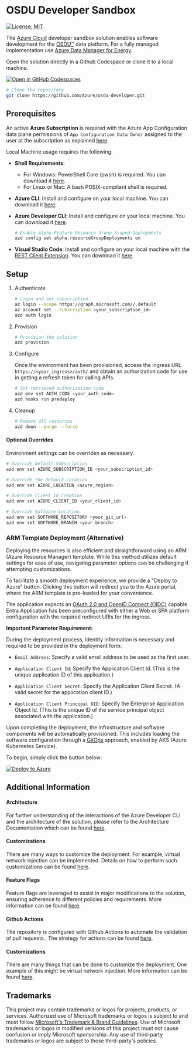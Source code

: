 # OSDU Developer Sandbox

[![License: MIT](https://img.shields.io/badge/License-MIT-yellow.svg)](https://opensource.org/licenses/MIT)  

The [Azure Cloud](https://azure.microsoft.com/) developer sandbox solution enables software development for the [OSDU™](https://community.opengroup.org/osdu/platform) data platform. For a fully managed implementation use [Azure Data Manager for Energy](https://azure.microsoft.com/en-us/products/data-manager-for-energy).

Open the solution directly in a Github Codespace or clone it to a local machine.

[![Open in GitHub Codespaces](https://github.com/codespaces/badge.svg)](https://codespaces.new/azure/osdu-developer)

```bash
# Clone the repository
git clone https://github.com/Azure/osdu-developer.git
```

## Prerequisites

An active __Azure Subscription__ is required with the Azure App Configuration data plane permissions of `App Configuration Data Owner` assigned to the user at the subscription as explained [here](https://learn.microsoft.com/en-us/azure/azure-app-configuration/quickstart-deployment-overview?tabs=portal#azure-app-configuration-authorization).


Local Machine usage requires the following.

- __Shell Requirements__: 
  - For Windows: PowerShell Core (pwsh) is required. You can download it [here](https://github.com/PowerShell/PowerShell).
  - For Linux or Mac: A bash POSIX-compliant shell is required.

- __Azure CLI__: Install and configure on your local machine. You can download it [here](https://docs.microsoft.com/en-us/cli/azure/install-azure-cli).

- __Azure Developer CLI__: Install and configure on your local machine. You can download it [here](https://learn.microsoft.com/en-us/azure/developer/azure-developer-cli/install-azd).

    ```bash
    # Enable Alpha Feature Resource Group Scoped Deployments
    azd config set alpha.resourceGroupDeployments on
    ```

- __Visual Studio Code__: Install and configure on your local machine with the [REST Client Extension](https://marketplace.visualstudio.com/items?itemName=humao.rest-client). You can download it [here](https://code.visualstudio.com/download).



## Setup


1. Authenticate

    ```bash
    # Login and set subscription
    az login --scope https://graph.microsoft.com//.default
    az account set --subscription <your_subscription_id>
    azd auth login
    ```

2. Provision

    ```bash    
    # Provision the solution
    azd provision
    ```

3. Configure

    Once the environment has been provisioned, access the ingress URL `https://<your_ingress>/auth/` and obtain an authorization code for use in getting a refresh token for calling APIs.

    ```bash    
    # Set retrieved authorization code
    azd env set AUTH_CODE <your_auth_code>
    azd hooks run predeploy
    ```

4. Cleanup

    ```bash
    # Remove all resources
    azd down --purge --force
    ```


#### Optional Overrides

Environment settings can be overriden as necessary.

```bash
# Override Default Subscription
azd env set AZURE_SUBSCRIPTION_ID <your_subscription_id>

# Override the Default Location
azd env set AZURE_LOCATION <azure_region>

# Override Client Id Creation
azd env set AZURE_CLIENT_ID <your_client_id>

# Override Software Location
azd env set SOFTWARE_REPOSITORY <your_git_url>
azd env set SOFTWARE_BRANCH <your_branch>
```

### ARM Template Deployment  (Alternative)

Deploying the resources is also efficient and straightforward using an ARM (Azure Resource Manager) template. While this method utilizes default settings for ease of use, navigating parameter options can be challenging if attempting customizations.

To facilitate a smooth deployment experience, we provide a "Deploy to Azure" button. Clicking this button will redirect you to the Azure portal, where the ARM template is pre-loaded for your convenience.

The application expects an [OAuth 2.0 and OpenID Connect (OIDC)](https://learn.microsoft.com/en-us/entra/identity-platform/v2-oauth2-implicit-grant-flow) capable Entra Application has been preconfigured with either a Web or SPA platform configuration with the required redirect URIs for the ingress.

**Important Parameter Requirement:**

During the deployment process, identity information is necessary and required to be provided in the deployment form:

- `Email Address`: Specify a valid email address to be used as the first user.

- `Application Client Id`: Specify the Application Client Id. (This is the unique application ID of this application.)
- `Application Client Secret`: Specify the Application Client Secret. (A valid secret for the application client ID.)
- `Application Client Principal OID`: Specify the Enterprise Application Object Id. (This is the unique ID of the service principal object associated with the application.)


Upon completing the deployment, the infrastructure and software components will be automatically provisioned. This includes loading the software configuration through a [GitOps](https://learn.microsoft.com/en-us/azure/architecture/example-scenario/gitops-aks/gitops-blueprint-aks) approach, enabled by AKS (Azure Kubernetes Service).

To begin, simply click the button below:

[![Deploy to Azure](https://aka.ms/deploytoazurebutton)](https://portal.azure.com/#create/Microsoft.Template/uri/https%3A%2F%2Fraw.githubusercontent.com%2FAzure%2Fosdu-developer%2Fmain%2Fazuredeploy.json)


## Additional Information

#### Architecture

For further understanding of the interactions of the Azure Developer CLI and the architecture of the solution, please refer to the Architecture Documentation which can be found [here](docs/archiecture.md).


#### Customizations

There are many ways to customize the deployment. For example, virtual network injection can be implemented. Details on how to perform such customizations can be found [here](docs/vnet-injection.md).


#### Feature Flags

Feature flags are leveraged to assist in major modifications to the solution, ensuring adherence to different policies and requirements. More information can be found [here](docs/feature-flags.md).
                          

#### Github Actions

The repository is configured with Github Actions to automate the validation of pull requests.. The strategy for actions can be found [here](docs/pipelines.md).


#### Customizations

There are many things that can be done to customize the deployment. One example of this might be virtual network injection. More information can be found [here](docs/vnet-injection.md).


## Trademarks

This project may contain trademarks or logos for projects, products, or services. Authorized use of Microsoft
trademarks or logos is subject to and must follow
[Microsoft's Trademark & Brand Guidelines](https://www.microsoft.com/en-us/legal/intellectualproperty/trademarks/usage/general).
Use of Microsoft trademarks or logos in modified versions of this project must not cause confusion or imply Microsoft sponsorship.
Any use of third-party trademarks or logos are subject to those third-party's policies.


